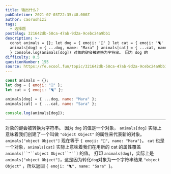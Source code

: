 ```yaml
---
title: 输出什么?
pubDatetime: 2021-07-03T22:35:48.000Z
author: caorushizi
tags:
  - 选择题
postSlug: 321642db-58ca-47ab-9d2a-9cebc24a9bb1
description: >-
  const animals = {}; let dog = { emoji: '🐶' } let cat = { emoji: '🐈' }
  animals[dog] = { ...dog, name: "Mara" } animals[cat] = { ...cat, name: "Sara"
  } console.log(animals[dog]) 对象的键会被转换为字符串。 因为 dog 的
difficulty: 0.5
questionNumber: 155
source: https://fe.ecool.fun/topic/321642db-58ca-47ab-9d2a-9cebc24a9bb1
---
```


```javascript
const animals = {};
let dog = { emoji: "🐶" };
let cat = { emoji: "🐈" };

animals[dog] = { ...dog, name: "Mara" };
animals[cat] = { ...cat, name: "Sara" };

console.log(animals[dog]);
```

---

对象的键会被转换为字符串。
因为 `dog` 的值是一个对象， `animals[dog]` 实际上意味着我们创建了一个叫做 `"object Object"` 的属性来代表新的对象。 `animals["object Object"]` 现在等于 `{ emoji: "🐶", name: "Mara"}`。
`cat` 也是一个对象，`animals[cat]` 实际上意味着我们在用新的 cat 的属性覆盖 ` animals[``"``object Object``"``] ` 的值。
打印 `animals[dog]`，实际上是`animals["object Object"]`，这是因为转化`dog`对象为一个字符串结果 `"object Object"` ，所以返回 `{ emoji: "🐈", name: "Sara" }`。
